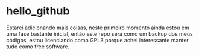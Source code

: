 # hello_github
Estarei adicionando mais coisas, neste primeiro momento ainda estou em uma fase bastante inicial, então este repo será como um backup dos meus códigos, estou licenciando como GPL3 porque achei interessante manter tudo como free software.
